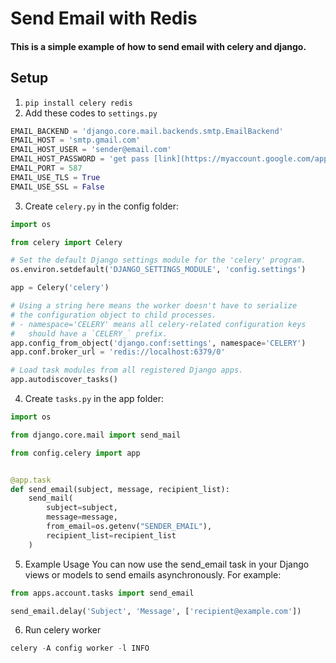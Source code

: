 # Send Email with Redis

#### This is a simple example of how to send email with celery and django.

## Setup

1. ```pip install celery redis```
2. Add these codes to ```settings.py```
```python
EMAIL_BACKEND = 'django.core.mail.backends.smtp.EmailBackend'
EMAIL_HOST = 'smtp.gmail.com'
EMAIL_HOST_USER = 'sender@email.com'
EMAIL_HOST_PASSWORD = 'get pass [link](https://myaccount.google.com/apppasswords) '
EMAIL_PORT = 587
EMAIL_USE_TLS = True
EMAIL_USE_SSL = False
```

3. Create ```celery.py``` in the config folder:
```python
import os

from celery import Celery

# Set the default Django settings module for the 'celery' program.
os.environ.setdefault('DJANGO_SETTINGS_MODULE', 'config.settings')

app = Celery('celery')

# Using a string here means the worker doesn't have to serialize
# the configuration object to child processes.
# - namespace='CELERY' means all celery-related configuration keys
#   should have a `CELERY_` prefix.
app.config_from_object('django.conf:settings', namespace='CELERY')
app.conf.broker_url = 'redis://localhost:6379/0'

# Load task modules from all registered Django apps.
app.autodiscover_tasks()

```


4. Create ```tasks.py``` in the app folder:

```python
import os

from django.core.mail import send_mail

from config.celery import app


@app.task
def send_email(subject, message, recipient_list):
    send_mail(
        subject=subject,
        message=message,
        from_email=os.getenv("SENDER_EMAIL"),
        recipient_list=recipient_list
    )
```
5. Example Usage
You can now use the send_email task in your Django views or models to send emails asynchronously. For example:
```python
from apps.account.tasks import send_email

send_email.delay('Subject', 'Message', ['recipient@example.com'])
```
6. Run celery worker
```python
celery -A config worker -l INFO
```
